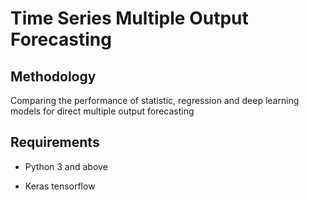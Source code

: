 # Time Series Multiple Output Forecasting

## Methodology
 
Comparing the performance of statistic, regression and deep learning models for direct multiple output forecasting

## Requirements

- Python 3 and above

- Keras tensorflow 

<git clone>
